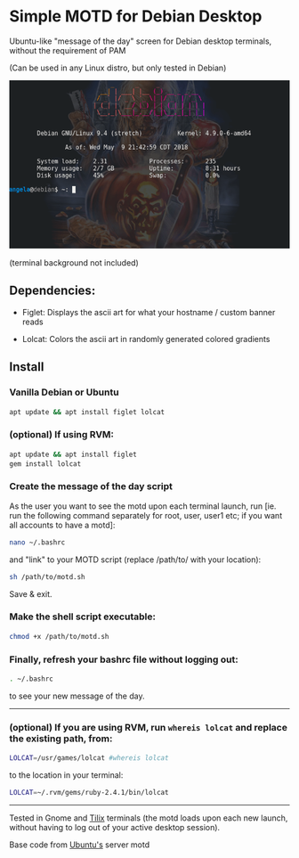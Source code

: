# Simple MOTD for Debian Desktop
Ubuntu-like "message of the day" screen for Debian desktop terminals, without the requirement of PAM

(Can be used in any Linux distro, but only tested in Debian)

![debian motd screenshot](img/debian-motd-screenshot.png)

(terminal background not included)

## Dependencies:
* Figlet: Displays the ascii art for what your hostname / custom banner reads

* Lolcat: Colors the ascii art in randomly generated colored gradients

## Install

### Vanilla Debian or Ubuntu
```bash
apt update && apt install figlet lolcat
```

### (optional) If using RVM:
```bash
apt update && apt install figlet
gem install lolcat
```

### Create the message of the day script
As the user you want to see the motd upon each terminal launch, run [ie. run the following command separately for root, user, user1 etc; if you want all accounts to have a motd]:
```bash
nano ~/.bashrc
```

and "link" to your MOTD script (replace /path/to/ with your location):
```bash
sh /path/to/motd.sh
```

Save & exit.

### Make the shell script executable:
```bash
chmod +x /path/to/motd.sh
```

### Finally, refresh your bashrc file without logging out:
```bash
. ~/.bashrc
```

to see your new message of the day.
***
### (optional) If you are using RVM, run `whereis lolcat` and replace the existing path, from:
```bash
LOLCAT=/usr/games/lolcat #whereis lolcat
```
to the location in your terminal:
```bash
LOLCAT=~/.rvm/gems/ruby-2.4.1/bin/lolcat
```

***
Tested in Gnome and [Tilix](https://packages.debian.org/sid/tilix) terminals (the motd loads upon each new launch, without having to log out of your active desktop session).

Base code from [Ubuntu's](https://ubuntu.com) server motd
